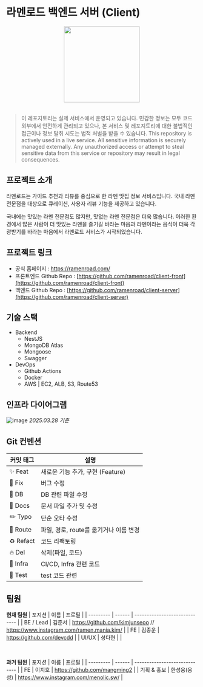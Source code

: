 # 라멘로드 백엔드 서버 (Client)

<div align='center'>
<img src="https://github.com/user-attachments/assets/0c2c7160-d1c7-4a89-b7bc-019e92a5b909" width="200" height="200"/>
</div>
<br>

> 이 레포지토리는 실제 서비스에서 운영되고 있습니다.
> 민감한 정보는 모두 코드 외부에서 안전하게 관리되고 있으나,
> 본 서비스 및 레포지토리에 대한 불법적인 접근이나 정보 탈취 시도는 법적 처벌을 받을 수 있습니다.
> This repository is actively used in a live service.
> All sensitive information is securely managed externally.
> Any unauthorized access or attempt to steal sensitive data from this service or repository may result in legal consequences.

## 프로젝트 소개

라멘로드는 가이드 추천과 리뷰를 중심으로 한 라멘 맛집 정보 서비스입니다. 국내 라멘 전문점을 대상으로 큐레이션, 사용자 리뷰 기능을 제공하고 있습니다.

국내에는 맛있는 라멘 전문점도 많지만, 맛없는 라멘 전문점은 더욱 많습니다. 이러한 환경에서 많은 사람이 더 맛있는 라멘을 즐기길 바라는 마음과 라멘이라는 음식이 더욱 각광받기를 바라는 마음에서 라멘로드 서비스가 시작되었습니다.

## 프로젝트 링크

- 공식 홈페이지 : https://ramenroad.com/
- 프론트엔드 Github Repo : [https://github.com/ramenroad/client-front](https://github.com/ramenroad/client-front)
- 백엔드 Github Repo : [https://github.com/ramenroad/client-server](https://github.com/ramenroad/client-server)

## 기술 스택

- Backend
  - NestJS
  - MongoDB Atlas
  - Mongoose
  - Swagger
- DevOps
  - Github Actions
  - Docker
  - AWS | EC2, ALB, S3, Route53

## 인프라 다이어그램

![image](https://github.com/user-attachments/assets/3b4ac58e-44f2-462b-92ed-f4fd81082833)
_2025.03.28 기준_

## Git 컨벤션

| 커밋 태그       | 설명                              |
|-----------------|-----------------------------------|
| ✨ Feat         | 새로운 기능 추가, 구현 (Feature)   |
| 🐛 Fix          | 버그 수정                          |
| 💾 DB           | DB 관련 파일 수정
| 📝 Docs         | 문서 파일 추가 및 수정             |
| ✏️ Typo         | 단순 오타 수정                     |
| 🚚 Route        | 파일, 경로, route를 옮기거나 이름 변경 |
| ♻️ Refact       | 코드 리팩토링                      |
| 🔥 Del          | 삭제(파일, 코드)                   |
| 👷 Infra        | CI/CD, Infra 관련 코드             |
| 🧪 Test         | test 코드 관련                     |

## 팀원

**현재 팀원**
| 포지션    | 이름   | 프로필                        |
| --------- | ------ | ----------------------------- |
| BE / Lead | 김준서 | https://github.com/kimjunseoo // https://www.instagram.com/ramen.mania.kim/ |
| FE        | 김종운 | https://github.com/devcdd     |
| UI/UX     | 성다현 |                               |

<br>

**과거 팀원**
| 포지션    | 이름   | 프로필                        |
| --------- | ------ | ----------------------------- |
| FE        | 이지호 | https://github.com/mangming2  |
| 기획 & 홍보 | 한성웅(웅성) | https://www.instagram.com/menolic.sw/ |
